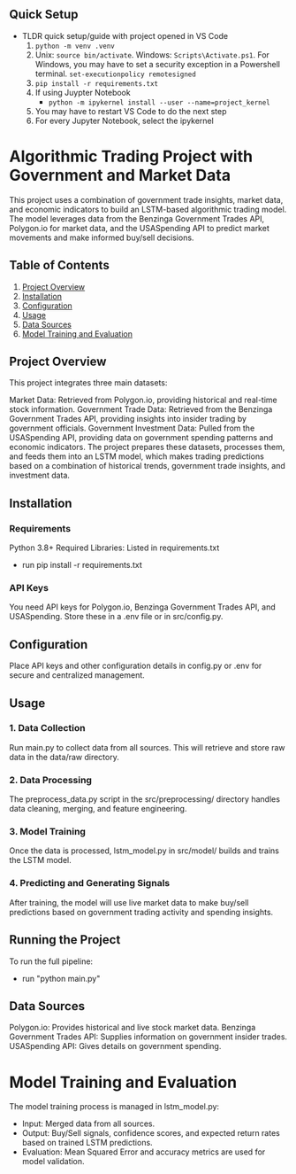 
## Quick Setup
* TLDR quick setup/guide with project opened in VS Code
    1. `python -m venv .venv`
    2. Unix: `source bin/activate`. Windows: `Scripts\Activate.ps1`. For Windows, you may have to set a security exception in a Powershell terminal. `set-executionpolicy remotesigned`
    3. `pip install -r requirements.txt`
    4. If using Juypter Notebook
        * `python -m ipykernel install --user --name=project_kernel`
    5. You may have to restart VS Code to do the next step
    6. For every Jupyter Notebook, select the ipykernel

# Algorithmic Trading Project with Government and Market Data
This project uses a combination of government trade insights, market data, and economic indicators to build an LSTM-based algorithmic trading model. The model leverages data from the Benzinga Government Trades API, Polygon.io for market data, and the USASpending API to predict market movements and make informed buy/sell decisions.

## Table of Contents
1. [Project Overview](#project-overview)
2. [Installation](#installation)
3. [Configuration](#configuration)
4. [Usage](#usage)
5. [Data Sources](#data-sources)
6. [Model Training and Evaluation](#model-training-and-evaluation)


## Project Overview
This project integrates three main datasets:

Market Data: Retrieved from Polygon.io, providing historical and real-time stock information.
Government Trade Data: Retrieved from the Benzinga Government Trades API, providing insights into insider trading by government officials.
Government Investment Data: Pulled from the USASpending API, providing data on government spending patterns and economic indicators.
The project prepares these datasets, processes them, and feeds them into an LSTM model, which makes trading predictions based on a combination of historical trends, government trade insights, and investment data.

## Installation
### Requirements
Python 3.8+
Required Libraries: Listed in requirements.txt
- run pip install -r requirements.txt
### API Keys
You need API keys for Polygon.io, Benzinga Government Trades API, and USASpending.
Store these in a .env file or in src/config.py.

## Configuration
Place API keys and other configuration details in config.py or .env for secure and centralized management.

## Usage
### 1. Data Collection
Run main.py to collect data from all sources. This will retrieve and store raw data in the data/raw directory.

### 2. Data Processing
The preprocess_data.py script in the src/preprocessing/ directory handles data cleaning, merging, and feature engineering.

### 3. Model Training
Once the data is processed, lstm_model.py in src/model/ builds and trains the LSTM model.

### 4. Predicting and Generating Signals
After training, the model will use live market data to make buy/sell predictions based on government trading activity and spending insights.

## Running the Project
To run the full pipeline:
- run "python main.py"

## Data Sources
Polygon.io: Provides historical and live stock market data.
Benzinga Government Trades API: Supplies information on government insider trades.
USASpending API: Gives details on government spending.

# Model Training and Evaluation
The model training process is managed in lstm_model.py:

 - Input: Merged data from all sources.
 - Output: Buy/Sell signals, confidence scores, and expected return rates based on trained LSTM predictions.
 - Evaluation: Mean Squared Error and accuracy metrics are used for model validation.

